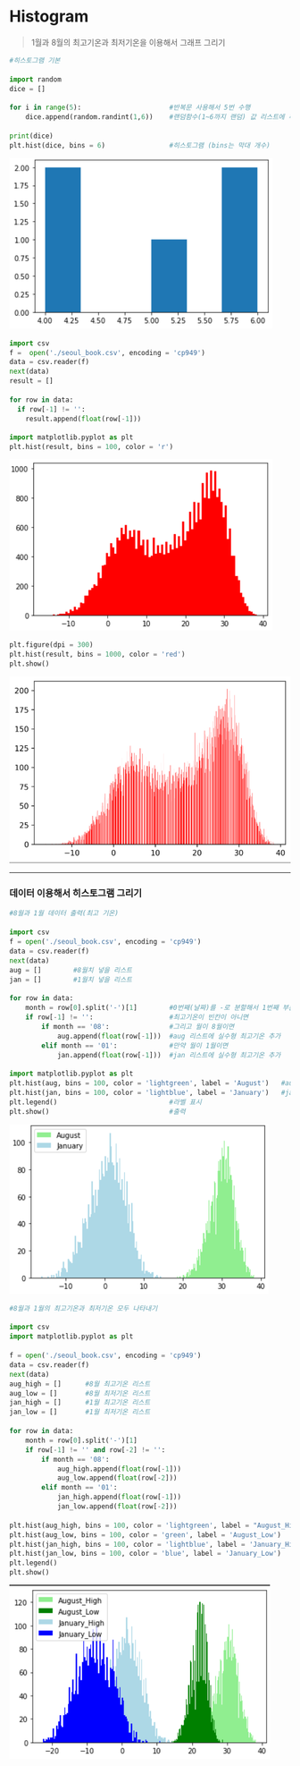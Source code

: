 # Histogram

> 1월과 8월의 최고기온과 최저기온을 이용해서 그래프 그리기



```python
#히스토그램 기본

import random
dice = []

for i in range(5):						#반복문 사용해서 5번 수행
    dice.append(random.randint(1,6))	#랜덤함수(1~6까지 랜덤) 값 리스트에 추가
    
print(dice)
plt.hist(dice, bins = 6)				#히스토그램 (bins는 막대 개수)
```

![image-20220105222915002](Histogram.assets/image-20220105222915002.png)

 

```python
import csv
f =  open('./seoul_book.csv', encoding = 'cp949')
data = csv.reader(f)
next(data)
result = []

for row in data:
  if row[-1] != '':
    result.append(float(row[-1]))

import matplotlib.pyplot as plt
plt.hist(result, bins = 100, color = 'r')
```

![image-20220105224140349](Histogram.assets/image-20220105224140349.png)



```python
plt.figure(dpi = 300)
plt.hist(result, bins = 1000, color = 'red')
plt.show()
```

![image-20220105224158694](Histogram.assets/image-20220105224158694.png)



---

### 데이터 이용해서 히스토그램 그리기

```python
#8월과 1월 데이터 출력(최고 기온)

import csv
f = open('./seoul_book.csv', encoding = 'cp949')
data = csv.reader(f)
next(data)
aug = []		#8월치 넣을 리스트		
jan = []		#1월치 넣을 리스트

for row in data:
    month = row[0].split('-')[1]		#0번째(날짜)를 -로 분할해서 1번째 부분을 month
    if row[-1] != '':					#최고기온이 빈칸이 아니면
        if month == '08':				#그리고 월이 8월이면
            aug.append(float(row[-1]))	#aug 리스트에 실수형 최고기온 추가
        elif month == '01':				#만약 월이 1월이면
            jan.append(float(row[-1]))	#jan 리스트에 실수형 최고기온 추가
            
import matplotlib.pyplot as plt
plt.hist(aug, bins = 100, color = 'lightgreen', label = 'August')	#aug 히스토그램
plt.hist(jan, bins = 100, color = 'lightblue', label = 'January')	#jan 히스토그램
plt.legend()							#라벨 표시
plt.show()								#출력
```

![image-20220105223517605](Histogram.assets/image-20220105223517605.png)



 ```python
 #8월과 1월의 최고기온과 최저기온 모두 나타내기
 
 import csv
 import matplotlib.pyplot as plt
 
 f = open('./seoul_book.csv', encoding = 'cp949')
 data = csv.reader(f)
 next(data)
 aug_high = []		#8월 최고기온 리스트
 aug_low = []		#8월 최저기온 리스트
 jan_high = []		#1월 최고기온 리스트
 jan_low = []		#1월 최저기온 리스트
 
 for row in data:
     month = row[0].split('-')[1]
     if row[-1] != '' and row[-2] != '':
         if month == '08':
             aug_high.append(float(row[-1]))
             aug_low.append(float(row[-2]))
         elif month == '01':
             jan_high.append(float(row[-1]))
             jan_low.append(float(row[-2]))
             
 plt.hist(aug_high, bins = 100, color = 'lightgreen', label = "August_High")
 plt.hist(aug_low, bins = 100, color = 'green', label = 'August_Low')
 plt.hist(jan_high, bins = 100, color = 'lightblue', label = 'January_High')
 plt.hist(jan_low, bins = 100, color = 'blue', label = 'January_Low')
 plt.legend()
 plt.show()
 ```

![image-20220105223950112](Histogram.assets/image-20220105223950112.png)



